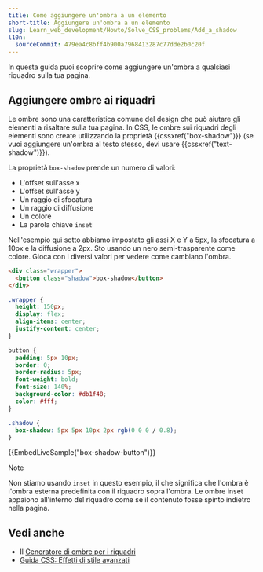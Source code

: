```yaml
---
title: Come aggiungere un'ombra a un elemento
short-title: Aggiungere un'ombra a un elemento
slug: Learn_web_development/Howto/Solve_CSS_problems/Add_a_shadow
l10n:
  sourceCommit: 479ea4c8bff4b900a7968413287c77dde2b0c20f
---
```


In questa guida puoi scoprire come aggiungere un'ombra a qualsiasi riquadro sulla tua pagina.

## Aggiungere ombre ai riquadri

Le ombre sono una caratteristica comune del design che può aiutare gli elementi a risaltare sulla tua pagina. In CSS, le ombre sui riquadri degli elementi sono create utilizzando la proprietà {{cssxref("box-shadow")}} (se vuoi aggiungere un'ombra al testo stesso, devi usare {{cssxref("text-shadow")}}).

La proprietà `box-shadow` prende un numero di valori:

- L'offset sull'asse x
- L'offset sull'asse y
- Un raggio di sfocatura
- Un raggio di diffusione
- Un colore
- La parola chiave `inset`

Nell'esempio qui sotto abbiamo impostato gli assi X e Y a 5px, la sfocatura a 10px e la diffusione a 2px. Sto usando un nero semi-trasparente come colore. Gioca con i diversi valori per vedere come cambiano l'ombra.

```html live-sample___box-shadow-button
<div class="wrapper">
  <button class="shadow">box-shadow</button>
</div>
```

```css hidden live-sample___box-shadow-button
.wrapper {
  height: 150px;
  display: flex;
  align-items: center;
  justify-content: center;
}

button {
  padding: 5px 10px;
  border: 0;
  border-radius: 5px;
  font-weight: bold;
  font-size: 140%;
  background-color: #db1f48;
  color: #fff;
}
```

```css live-sample___box-shadow-button
.shadow {
  box-shadow: 5px 5px 10px 2px rgb(0 0 0 / 0.8);
}
```

{{EmbedLiveSample("box-shadow-button")}}

> [!NOTE]
> Non stiamo usando `inset` in questo esempio, il che significa che l'ombra è l'ombra esterna predefinita con il riquadro sopra l'ombra. Le ombre inset appaiono all'interno del riquadro come se il contenuto fosse spinto indietro nella pagina.

## Vedi anche

- Il [Generatore di ombre per i riquadri](/it/docs/Web/CSS/CSS_backgrounds_and_borders/Box-shadow_generator)
- [Guida CSS: Effetti di stile avanzati](/it/docs/Learn_web_development/Core/Styling_basics/Advanced_styling_effects)

